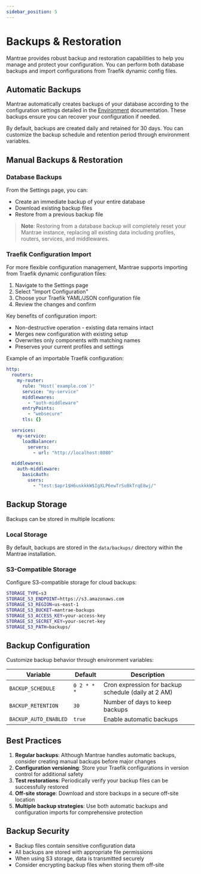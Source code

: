 ```yaml
---
sidebar_position: 5
---
```


# Backups & Restoration

Mantrae provides robust backup and restoration capabilities to help you manage and protect your configuration. You can perform both database backups and import configurations from Traefik dynamic config files.

## Automatic Backups

Mantrae automatically creates backups of your database according to the configuration settings detailed in the [Environment](./environment.md) documentation. These backups ensure you can recover your configuration if needed.

By default, backups are created daily and retained for 30 days. You can customize the backup schedule and retention period through environment variables.

## Manual Backups & Restoration

### Database Backups

From the Settings page, you can:

- Create an immediate backup of your entire database
- Download existing backup files
- Restore from a previous backup file

> **Note**: Restoring from a database backup will completely reset your Mantrae instance, replacing all existing data including profiles, routers, services, and middlewares.

### Traefik Configuration Import

For more flexible configuration management, Mantrae supports importing from Traefik dynamic configuration files:

1. Navigate to the Settings page
2. Select "Import Configuration"
3. Choose your Traefik YAML/JSON configuration file
4. Review the changes and confirm

Key benefits of configuration import:

- Non-destructive operation - existing data remains intact
- Merges new configuration with existing setup
- Overwrites only components with matching names
- Preserves your current profiles and settings

Example of an importable Traefik configuration:

```yaml
http:
  routers:
    my-router:
      rule: "Host(`example.com`)"
      service: "my-service"
      middlewares:
        - "auth-middleware"
      entryPoints:
        - "websecure"
      tls: {}

  services:
    my-service:
      loadBalancer:
        servers:
          - url: "http://localhost:8080"

  middlewares:
    auth-middleware:
      basicAuth:
        users:
          - "test:$apr1$H6uskkkW$IgXLP6ewTrSuBkTrqE8wj/"
```

## Backup Storage

Backups can be stored in multiple locations:

### Local Storage

By default, backups are stored in the `data/backups/` directory within the Mantrae installation.

### S3-Compatible Storage

Configure S3-compatible storage for cloud backups:

```bash
STORAGE_TYPE=s3
STORAGE_S3_ENDPOINT=https://s3.amazonaws.com
STORAGE_S3_REGION=us-east-1
STORAGE_S3_BUCKET=mantrae-backups
STORAGE_S3_ACCESS_KEY=your-access-key
STORAGE_S3_SECRET_KEY=your-secret-key
STORAGE_S3_PATH=backups/
```

## Backup Configuration

Customize backup behavior through environment variables:

| Variable | Default | Description |
|----------|---------|-------------|
| `BACKUP_SCHEDULE` | `0 2 * * *` | Cron expression for backup schedule (daily at 2 AM) |
| `BACKUP_RETENTION` | `30` | Number of days to keep backups |
| `BACKUP_AUTO_ENABLED` | `true` | Enable automatic backups |

## Best Practices

1. **Regular backups**: Although Mantrae handles automatic backups, consider creating manual backups before major changes
2. **Configuration versioning**: Store your Traefik configurations in version control for additional safety
3. **Test restorations**: Periodically verify your backup files can be successfully restored
4. **Off-site storage**: Download and store backups in a secure off-site location
5. **Multiple backup strategies**: Use both automatic backups and configuration imports for comprehensive protection

## Backup Security

- Backup files contain sensitive configuration data
- All backups are stored with appropriate file permissions
- When using S3 storage, data is transmitted securely
- Consider encrypting backup files when storing them off-site